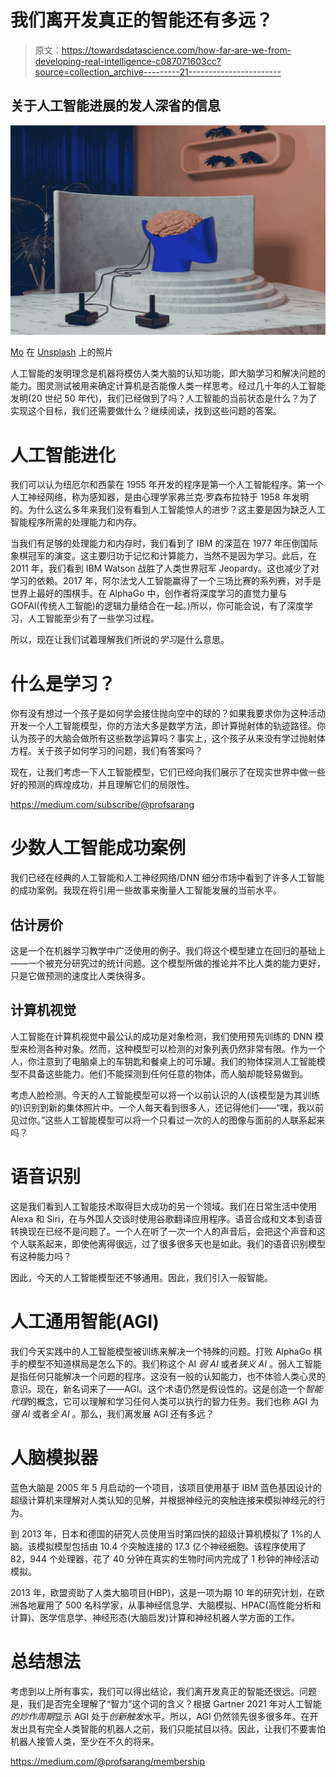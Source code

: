 # 我们离开发真正的智能还有多远？

> 原文：<https://towardsdatascience.com/how-far-are-we-from-developing-real-intelligence-c087071603cc?source=collection_archive---------21----------------------->

## 关于人工智能进展的发人深省的信息

![](img/1cf2a950eb884348a83ed56cf5a8f831.png)

[Mo](https://unsplash.com/@meid88?utm_source=unsplash&utm_medium=referral&utm_content=creditCopyText) 在 [Unsplash](https://unsplash.com/@meid88?utm_source=unsplash&utm_medium=referral&utm_content=creditCopyText) 上的照片

人工智能的发明理念是机器将模仿人类大脑的认知功能，即大脑学习和解决问题的能力。图灵测试被用来确定计算机是否能像人类一样思考。经过几十年的人工智能发明(20 世纪 50 年代)，我们已经做到了吗？人工智能的当前状态是什么？为了实现这个目标，我们还需要做什么？继续阅读，找到这些问题的答案。

# 人工智能进化

我们可以认为纽厄尔和西蒙在 1955 年开发的程序是第一个人工智能程序。第一个人工神经网络，称为感知器，是由心理学家弗兰克·罗森布拉特于 1958 年发明的。为什么这么多年来我们没有看到人工智能惊人的进步？这主要是因为缺乏人工智能程序所需的处理能力和内存。

当我们有足够的处理能力和内存时，我们看到了 IBM 的深蓝在 1977 年压倒国际象棋冠军的演变。这主要归功于记忆和计算能力，当然不是因为学习。此后，在 2011 年，我们看到 IBM Watson 战胜了人类世界冠军 Jeopardy。这也减少了对学习的依赖。2017 年，阿尔法戈人工智能赢得了一个三场比赛的系列赛，对手是世界上最好的围棋手。在 AlphaGo 中，创作者将深度学习的直觉力量与 GOFAI(传统人工智能)的逻辑力量结合在一起。)所以，你可能会说，有了深度学习，人工智能至少有了一些学习过程。

所以，现在让我们试着理解我们所说的*学习*是什么意思。

# 什么是学习？

你有没有想过一个孩子是如何学会接住抛向空中的球的？如果我要求你为这种活动开发一个人工智能模型，你的方法大多是数学方法，即计算抛射体的轨迹路径。你认为孩子的大脑会做所有这些数学运算吗？事实上，这个孩子从来没有学过抛射体方程。关于孩子如何学习的问题，我们有答案吗？

现在，让我们考虑一下人工智能模型，它们已经向我们展示了在现实世界中做一些好的预测的辉煌成功，并且理解它们的局限性。

<https://medium.com/subscribe/@profsarang>  

# 少数人工智能成功案例

我们已经在经典的人工智能和人工神经网络/DNN 细分市场中看到了许多人工智能的成功案例。我现在将引用一些故事来衡量人工智能发展的当前水平。

## 估计房价

这是一个在机器学习教学中广泛使用的例子。我们将这个模型建立在回归的基础上——一个被充分研究过的统计问题。这个模型所做的推论并不比人类的能力更好，只是它做预测的速度比人类快得多。

## 计算机视觉

人工智能在计算机视觉中最公认的成功是对象检测，我们使用预先训练的 DNN 模型来检测各种对象。然而，这种模型可以检测的对象列表仍然非常有限。作为一个人，你注意到了电脑桌上的车钥匙和餐桌上的可乐罐。我们的物体探测人工智能模型不具备这些能力。他们不能探测到任何任意的物体，而人脑却能轻易做到。

考虑人脸检测。今天的人工智能模型可以将一个以前认识的人(该模型是为其训练的)识别到新的集体照片中。一个人每天看到很多人，还记得他们——“嘿，我以前见过你。”这些人工智能模型可以将一个只看过一次的人的图像与面前的人联系起来吗？

# 语音识别

这是我们看到人工智能技术取得巨大成功的另一个领域。我们在日常生活中使用 Alexa 和 Siri，在与外国人交谈时使用谷歌翻译应用程序。语音合成和文本到语音转换现在已经不是问题了。一个人在听了一次一个人的声音后，会把这个声音和这个人联系起来，即使他离得很远，过了很多很多天也是如此。我们的语音识别模型有这种能力吗？

因此，今天的人工智能模型还不够通用。因此，我们引入一般智能。

# 人工通用智能(AGI)

我们今天实践中的人工智能模型被训练来解决一个特殊的问题。打败 AlphaGo 棋手的模型不知道棋局是怎么下的。我们称这个 AI *弱 AI* 或者*狭义 AI* 。弱人工智能是指任何只能解决一个问题的程序。这没有一般的认知能力，也不体验人类心灵的意识。现在，新名词来了——AGI。这个术语仍然是假设性的。这是创造一个*智能代理*的概念，它可以理解和学习任何人类可以执行的智力任务。我们也称 AGI 为*强 AI* 或者*全 AI* 。那么，我们离发展 AGI 还有多远？

# 人脑模拟器

蓝色大脑是 2005 年 5 月启动的一个项目，该项目使用基于 IBM 蓝色基因设计的超级计算机来理解对人类认知的见解，并根据神经元的突触连接来模拟神经元的行为。

到 2013 年，日本和德国的研究人员使用当时第四快的超级计算机模拟了 1%的人脑。该模拟模型包括由 10.4 个突触连接的 17.3 亿个神经细胞。该程序使用了 82，944 个处理器，花了 40 分钟在真实的生物时间内完成了 1 秒钟的神经活动模拟。

2013 年，欧盟资助了人类大脑项目(HBP)，这是一项为期 10 年的研究计划，在欧洲各地雇用了 500 名科学家，从事神经信息学、大脑模拟、HPAC(高性能分析和计算)、医学信息学、神经形态(大脑启发)计算和神经机器人学方面的工作。

# 总结想法

考虑到以上所有事实，我们可以得出结论，我们离开发真正的智能还很远。问题是，我们是否完全理解了“智力”这个词的含义？根据 Gartner 2021 年对人工智能*的炒作周期*显示 AGI 处于*创新触发*水平。所以，AGI 仍然领先很多很多年。在开发出具有完全人类智能的机器人之前，我们只能拭目以待。因此，让我们不要害怕机器人接管人类，至少在不久的将来。

<https://medium.com/@profsarang/membership> 